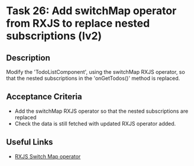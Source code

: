 # Task 26: Add switchMap operator from RXJS to replace nested subscriptions  (lv2)

## Description

Modify the 'TodoListComponent', using the switchMap RXJS operator, so that the nested subscriptions in the 'onGetTodos()' method is replaced.

## Acceptance Criteria
- Add the switchMap RXJS operator so that the nested subscriptions are replaced
- Check the data is still fetched with updated RXJS operator added.

## Useful Links
- [RXJS Switch Map operator](https://www.learnrxjs.io/learn-rxjs/operators/transformation/switchmap)

